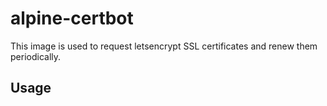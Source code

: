 # alpine-certbot
This image is used to request letsencrypt SSL certificates and renew them periodically.

## Usage
